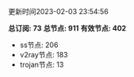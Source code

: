 更新时间2023-02-03 23:54:56

**总订阅: 73**
**总节点: 911**
**有效节点: 402**
- ss节点: 206
- v2ray节点: 183
- trojan节点: 13
